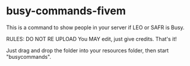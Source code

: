 # busy-commands-fivem
This is a command to show people in your server if LEO or SAFR is Busy.

RULES:
DO NOT RE UPLOAD
You MAY edit, just give credits.
That's it!

Just drag and drop the folder into your resources folder, then start "busycommands".
